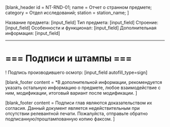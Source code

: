 [blank_header
id = NT-RND-01;
name = Отчет о странном предмете;
category = Отдел исследований;
station = station_name;
]

Название предмета: [input_field]
Тип предмета: [input_field]
Строение: [input_field]
Особенности и функционал: [input_field]
Дополнительная информация: [input_field]

---

# === Подписи и штампы ===

! Подпись производившего осмотр: [input_field autofill_type=sign]

[blank_footer
content = *В дополнительной информации, рекомендуется указать остальную информацию о предмете, любое взаимодействие с ним, модификации, итоговый вариант после модификации.
]

[blank_footer
content = Подписи глав являются доказательством их согласия.
Данный документ является недействительным при отсутствии релевантной печати.
Пожалуйста, отправьте обратно подписанную/проштампованную копию факсом.
]
